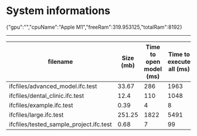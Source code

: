 # System informations 
 {"gpu":"","cpuName":"Apple M1","freeRam":319.953125,"totalRam":8192}
 _________ 
| filename | Size (mb) | Time to open model (ms) | Time to execute all (ms) | Total ifc entities | Total meshes | Total geometries | total errors |
|-------|-------|-------|-------|-------|-------|-------|-------|
| ifcfiles/advanced_model.ifc.test | 33.67 | 286 | 1963 | 594374 | 6401 | 14120 | 0 |
 ifcfiles/dental_clinic.ifc.test | 12.4 | 110 | 1048 | 209259 | 2586 | 2626 | 176 |
 ifcfiles/example.ifc.test | 0.39 | 4 | 8 | 6487 | 115 | 119 | 0 |
 ifcfiles/large.ifc.test | 251.25 | 1822 | 5491 | 2153923 | 8701 | 9875 | 188 |
 ifcfiles/tested_sample_project.ifc.test | 0.68 | 7 | 99 | 14119 | 93 | 98 | 0 |
